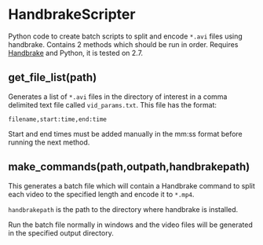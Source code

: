 # HandbrakeScripter

Python code to create batch scripts to split and encode `*.avi` files using handbrake. Contains 2 methods which should be run in order.
Requires [Handbrake](http://handbrake.fr/) and Python, it is tested on 2.7.

## get_file_list(path)

Generates a list of `*.avi` files in the directory of interest in a comma delimited text file called `vid_params.txt`. This file has 
the format:

`filename,start:time,end:time`

Start and end times must be added manually in the mm:ss format before running the next method.

## make_commands(path,outpath,handbrakepath)

This generates a batch file which will contain a Handbrake command to split each video to the specified length and encode
it to `*.mp4`.

`handbrakepath` is the path to the directory where handbrake is installed.

Run the batch file normally in windows and the video files will be generated in the specified output directory.

